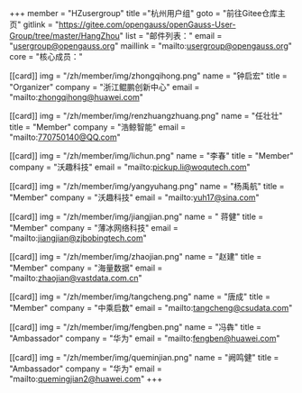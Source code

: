 ﻿+++
member = "HZusergroup"
title ="杭州用户组"
goto = "前往Gitee仓库主页"
gitlink = "https://gitee.com/opengauss/openGauss-User-Group/tree/master/HangZhou"
list = "邮件列表："
email = "usergroup@opengauss.org"
maillink = "mailto:usergroup@opengauss.org"
core = "核心成员："


[[card]]
img = "/zh/member/img/zhongqihong.png"
name = "钟启宏"
title = "Organizer"
company = "浙江鲲鹏创新中心"
email = "mailto:zhongqihong@huawei.com"

[[card]]
img = "/zh/member/img/renzhuangzhuang.png"
name = "任壮壮"
title = "Member"
company = "浩鲸智能"
email = "mailto:770750140@QQ.com"

[[card]]
img = "/zh/member/img/lichun.png"
name = "李春"
title = "Member"
company = "沃趣科技"
email = "mailto:pickup.li@woqutech.com"


[[card]]
img = "/zh/member/img/yangyuhang.png"
name = "杨禹航"
title = "Member"
company = "沃趣科技"
email = "mailto:yuh17@sina.com"

[[card]]
img = "/zh/member/img/jiangjian.png"
name = " 蒋健"
title = "Member"
company = "薄冰网络科技"
email = "mailto:jiangjian@zjbobingtech.com"

[[card]]
img = "/zh/member/img/zhaojian.png"
name = "赵建"
title = "Member"
company = "海量数据"
email = "mailto:zhaojian@vastdata.com.cn"

[[card]]
img = "/zh/member/img/tangcheng.png"
name = "唐成"
title = "Member"
company = "中乘启数"
email = "mailto:tangcheng@csudata.com"


[[card]]
img = "/zh/member/img/fengben.png"
name = "冯犇"
title = "Ambassador"
company = "华为"
email = "mailto:fengben@huawei.com"

[[card]]
img = "/zh/member/img/queminjian.png"
name = "阙鸣健"
title = "Ambassador"
company = "华为"
email = "mailto:quemingjian2@huawei.com"
+++